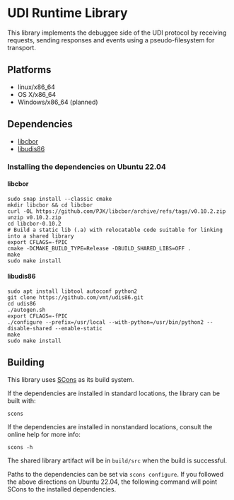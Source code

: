 # UDI Runtime Library #

This library implements the debuggee side of the UDI protocol by receiving requests,
sending responses and events using a pseudo-filesystem for transport.

## Platforms ##

- linux/x86_64
- OS X/x86_64
- Windows/x86_64 (planned)

## Dependencies ##

- [libcbor](https://github.com/PJK/libcbor)
- [libudis86](https://github.com/vmt/udis86)

### Installing the dependencies on Ubuntu 22.04

#### libcbor

```
sudo snap install --classic cmake
mkdir libcbor && cd libcbor
curl -OL https://github.com/PJK/libcbor/archive/refs/tags/v0.10.2.zip
unzip v0.10.2.zip
cd libcbor-0.10.2
# Build a static lib (.a) with relocatable code suitable for linking into a shared library
export CFLAGS=-fPIC
cmake -DCMAKE_BUILD_TYPE=Release -DBUILD_SHARED_LIBS=OFF .
make
sudo make install
```

#### libudis86

```
sudo apt install libtool autoconf python2
git clone https://github.com/vmt/udis86.git
cd udis86
./autogen.sh
export CFLAGS=-fPIC
./configure --prefix=/usr/local --with-python=/usr/bin/python2 --disable-shared --enable-static
make
sudo make install
```

## Building ##

This library uses [SCons](http://www.scons.org/) as its build system.

If the dependencies are installed in standard locations, the library can be built with:

```
scons
```

If the dependencies are installed in nonstandard locations, consult the online help for more info:

```
scons -h
```

The shared library artifact will be in `build/src` when the build is successful.

Paths to the dependencies can be set via `scons configure`. If you followed the above directions on Ubuntu 22.04,
the following command will point SCons to the installed dependencies.
